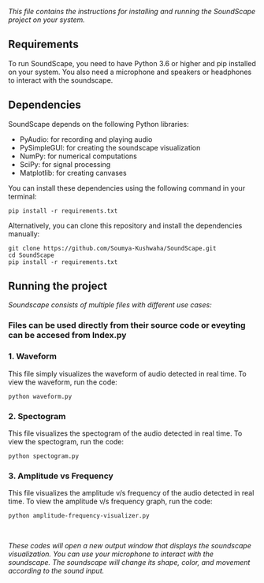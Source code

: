 *This file contains the instructions for installing and running the SoundScape project on your system.*

## Requirements
To run SoundScape, you need to have Python 3.6 or higher and pip installed on your system. You also need a microphone and speakers or headphones to interact with the soundscape.

## Dependencies
SoundScape depends on the following Python libraries:

- PyAudio: for recording and playing audio
- PySimpleGUI: for creating the soundscape visualization
- NumPy: for numerical computations
- SciPy: for signal processing
- Matplotlib: for creating canvases

You can install these dependencies using the following command in your terminal:
```
pip install -r requirements.txt
```

Alternatively, you can clone this repository and install the dependencies manually:
```
git clone https://github.com/Soumya-Kushwaha/SoundScape.git
cd SoundScape
pip install -r requirements.txt
```

## Running the project
*Soundscape consists of multiple files with different use cases:*

### Files can be used directly from their source code or eveyting can be accesed from Index.py

### 1. Waveform
This file simply visualizes the waveform of audio detected in real time. To view the waveform, run the code:
```
python waveform.py
```

### 2. Spectogram
This file visualizes the spectogram of the audio detected in real time. To view the spectogram, run the code:
```
python spectogram.py
```

### 3. Amplitude vs Frequency
This file visualizes the amplitude v/s frequency of the audio detected in real time. To view the amplitude v/s frequency graph, run the code:
```
python amplitude-frequency-visualizer.py
```

<br>

*These codes will open a new output window that displays the soundscape visualization. You can use your microphone to interact with the soundscape. The soundscape will change its shape, color, and movement according to the sound input.*
